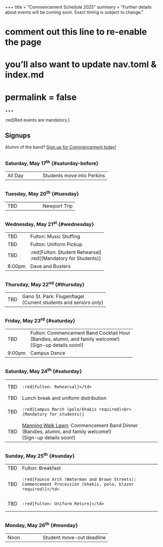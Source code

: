 +++
title = "Commencement Schedule 2025"
summary = "Further details about events will be coming soon. Exact timing is subject to change."
# comment out this line to re-enable the page
# you’ll also want to update nav.toml & index.md
# permalink = false
+++

:red[Red events are mandatory.]

<style>
td > p { margin-bottom: 0.5rem }
td > p:last-child { margin: 0 }
tr:last-child td { border-bottom: none }
h3 { margin-top: 2rem }
</style>

## Signups

Alumni of the band? [Sign up for Commencement today!](https://docs.google.com/forms/d/e/1FAIpQLSdwspEwElnmbKWGXEyztk91nl_WUk1uwcZzY5iSJvOM5nrJOg/viewform)

### Saturday, May 17<sup>th</sup> {#saturday-before}

<table class="table">
<tr>
  <td style="width: 100px">All Day</td>
  <td>Students move into Perkins</td>
</tr>
</table>

### Tuesday, May 20<sup>th</sup> {#tuesday}

<table class="table">
<tr>
  <td style="width: 100px">TBD</td>
  <td>Newport Trip</td>
</tr>
</table>

### Wednesday, May 21<sup>st</sup> {#wednesday}

<table class="table">
<tr>
  <td>TBD</td>
  <td>Fulton: Music Stuffing</td>
</tr>
<tr>
  <td>TBD</td>
  <td>Fulton: Uniform Pickup</td>
</tr>
<tr>
  <td>TBD</td>
  <td>
  
  :red[Fulton: Student Rehearsal]<br>:red[(Mandatory for Students)]</td>
</tr>
<tr>
  <td>8:00pm</td>
  <td>Dave and Busters</td>
</tr>
</table>

### Thursday, May 22<sup>nd</sup> {#thursday}

<table class="table">
<tr>
  <td>TBD</td>
  <td>Gano St. Park: Flugenflagel<br>(Current students and seniors only)</td>
</tr>
</table>

### Friday, May 23<sup>rd</sup> {#saturday}

<table class="table">
<tr>
  <td>TBD</td>
  <td>Fulton: Commencement Band Cocktail Hour<br>(Bandies, alumni, and family welcome!)<br>(Sign-up details soon!)</td>
</tr>
<tr> 
  <td>9:00pm</td> 
  <td>Campus Dance</td>
</tr> 
</table>

### Saturday, May 24<sup>th</sup> {#saturday}

<table class="table">
<tr>
  <td>TBD</td>
  <td>
  
    :red[Fulton: Rehearsal]</td>
</tr>
<tr>
  <td>TBD</td>
  <td>Lunch break and uniform distribution</td>
</tr>
<tr>
  <td>TBD</td>
  <td>
  
    :red[Campus March (polo/khakis required)<br>(Mandatory for students)]
  
  </td>
</tr>
<tr>
  <td>TBD</td>
  <td> <a href="https://maps.app.goo.gl/YBvr6KjVQgeaRJyB9">Manning Walk Lawn</a>: Commencement Band Dinner<br>(Bandies, alumni, and family welcome!)<br>(Sign-up details soon!)</td>
</tr>
</table>

### Sunday, May 25<sup>th</sup> {#sunday}

<table class="table">
<tr>
  <td>TBD</td>
  <td>Fulton: Breakfast</td>
</tr>
<tr>
  <td>TBD</td>
  <td>
  
    :red[Faunce Arch (Waterman and Brown Streets): Commencement Procession (khakis, polo, blazer required)]</td>
</tr>
<tr>
  <td>TBD</td>
  <td>
  
    :red[Fulton: Uniform Return]</td>
</tr>
</table>

### Monday, May 26<sup>th</sup> {#monday}

<table class="table">
<tr>
  <td style="width: 100px">Noon</td>
  <td>Student move-out deadline</td>
</tr>
</table>
